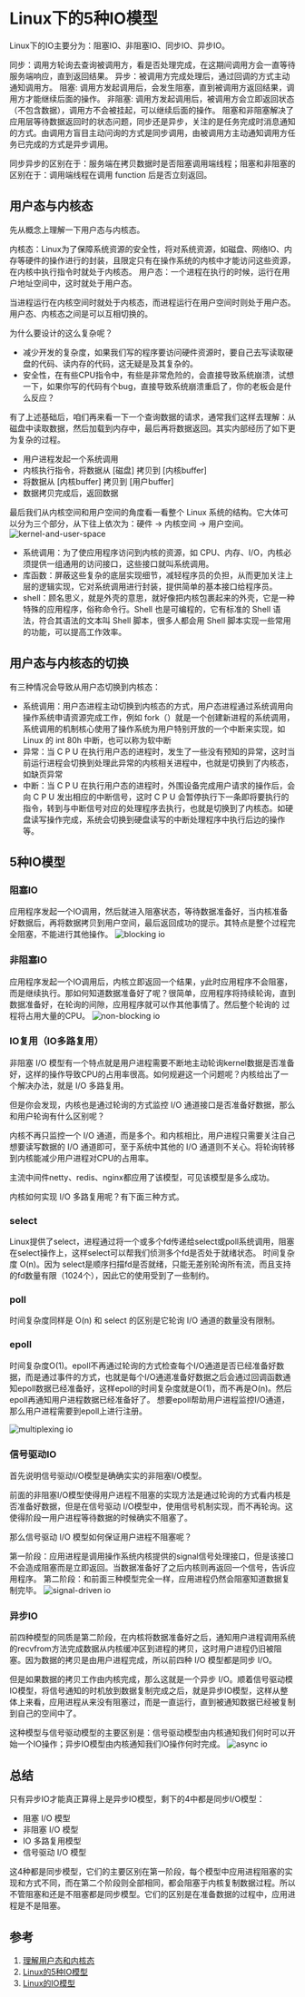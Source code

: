 # Linux下的5种IO模型
Linux下的IO主要分为：阻塞IO、非阻塞IO、同步IO、异步IO。

同步：调用方轮询去查询被调用方，看是否处理完成，在这期间调用方会一直等待服务端响应，直到返回结果。
异步：被调用方完成处理后，通过回调的方式主动通知调用方。
阻塞: 调用方发起调用后，会发生阻塞，直到被调用方返回结果，调用方才能继续后面的操作。
非阻塞: 调用方发起调用后，被调用方会立即返回状态（不包含数据），调用方不会被挂起，可以继续后面的操作。
阻塞和非阻塞解决了应用层等待数据返回时的状态问题，同步还是异步，关注的是任务完成时消息通知的方式。由调用方盲目主动问询的方式是同步调用，由被调用方主动通知调用方任务已完成的方式是异步调用。

同步异步的区别在于：服务端在拷贝数据时是否阻塞调用端线程；阻塞和非阻塞的区别在于：调用端线程在调用 function 后是否立刻返回。

## 用户态与内核态
先从概念上理解一下用户态与内核态。

内核态：Linux为了保障系统资源的安全性，将对系统资源，如磁盘、网络IO、内存等硬件的操作进行的封装，且限定只有在操作系统的内核中才能访问这些资源，在内核中执行指令时就处于内核态。
用户态：一个进程在执行的时候，运行在用户地址空间中，这时就处于用户态。

当进程运行在内核空间时就处于内核态，而进程运行在用户空间时则处于用户态。用户态、内核态之间是可以互相切换的。

为什么要设计的这么复杂呢？
  * 减少开发的复杂度，如果我们写的程序要访问硬件资源时，要自己去写读取硬盘的代码、读内存的代码，这无疑是及其复杂的。
  * 安全性，在有些CPU指令中，有些是非常危险的，会直接导致系统崩溃，试想一下，如果你写的代码有个bug，直接导致系统崩溃重启了，你的老板会是什么反应？

有了上述基础后，咱们再来看一下一个查询数据的请求，通常我们这样去理解：从磁盘中读取数据，然后加载到内存中，最后再将数据返回。其实内部经历了如下更为复杂的过程。
  * 用户进程发起一个系统调用
  * 内核执行指令，将数据从 [磁盘] 拷贝到 [内核buffer]
  * 将数据从 [内核buffer] 拷贝到 [用户buffer]
  * 数据拷贝完成后，返回数据

最后我们从内核空间和用户空间的角度看一看整个 Linux 系统的结构。它大体可以分为三个部分，从下往上依次为：硬件 -> 内核空间 -> 用户空间。
![kernel-and-user-space](./image/kernel-and-user-space.jpg)

 * 系统调用：为了使应用程序访问到内核的资源，如 CPU、内存、I/O，内核必须提供一组通用的访问接口，这些接口就叫系统调用。
 * 库函数：屏蔽这些复杂的底层实现细节，减轻程序员的负担，从而更加关注上层的逻辑实现，它对系统调用进行封装，提供简单的基本接口给程序员。
 * shell：顾名思义，就是外壳的意思，就好像把内核包裹起来的外壳，它是一种特殊的应用程序，俗称命令行。Shell 也是可编程的，它有标准的 Shell 语法，符合其语法的文本叫 Shell 脚本，很多人都会用 Shell 脚本实现一些常用的功能，可以提高工作效率。

## 用户态与内核态的切换
有三种情况会导致从用户态切换到内核态：
  * 系统调用：用户态进程主动切换到内核态的方式，用户态进程通过系统调用向操作系统申请资源完成工作，例如 fork（）就是一个创建新进程的系统调用，系统调用的机制核心使用了操作系统为用户特别开放的一个中断来实现，如 Linux 的 int 80h 中断，也可以称为软中断
  * 异常：当 C P U 在执行用户态的进程时，发生了一些没有预知的异常，这时当前运行进程会切换到处理此异常的内核相关进程中，也就是切换到了内核态，如缺页异常
  * 中断：当 C P U 在执行用户态的进程时，外围设备完成用户请求的操作后，会向 C P U 发出相应的中断信号，这时 C P U 会暂停执行下一条即将要执行的指令，转到与中断信号对应的处理程序去执行，也就是切换到了内核态。如硬盘读写操作完成，系统会切换到硬盘读写的中断处理程序中执行后边的操作等。

## 5种IO模型
### 阻塞IO
应用程序发起一个IO调用，然后就进入阻塞状态，等待数据准备好，当内核准备好数据后，再将数据拷贝到用户空间，最后返回成功的提示。其特点是整个过程完全阻塞，不能进行其他操作。
![blocking io](./image/blocking-io.jpg)

### 非阻塞IO
应用程序发起一个IO调用后，内核立即返回一个结果，y此时应用程序不会阻塞，而是继续执行。那如何知道数据准备好了呢？很简单，应用程序将持续轮询，直到数据准备好，在轮询的间隙，应用程序就可以作其他事情了。然后整个轮询的 过程将占用大量的CPU。
![non-blocking io](./image/non-blocking-io.jpg)

### IO复用（IO多路复用）
非阻塞 I/O 模型有一个特点就是用户进程需要不断地主动轮询kernel数据是否准备好，这样的操作导致CPU的占用率很高。如何规避这一个问题呢？内核给出了一个解决办法，就是 I/O 多路复用。

但是你会发现，内核也是通过轮询的方式监控 I/O 通道接口是否准备好数据，那么和用户轮询有什么区别呢？

内核不再只监控一个 I/O 通道，而是多个。和内核相比，用户进程只需要关注自己想要读写数据的 I/O 通道即可，至于系统中其他的 I/O 通道则不关心。将轮询转移到内核能减少用户进程对CPU的占用率。

主流中间件netty、redis、nginx都应用了该模型，可见该模型是多么成功。

内核如何实现 I/O 多路复用呢？有下面三种方式。
### select
Linux提供了select，进程通过将一个或多个fd传递给select或poll系统调用，阻塞在select操作上，这样select可以帮我们侦测多个fd是否处于就绪状态。
时间复杂度 O(n)。因为 select是顺序扫描fd是否就绪，只能无差别轮询所有流，而且支持的fd数量有限（1024个），因此它的使用受到了一些制约。

### poll
时间复杂度同样是 O(n)
和 select 的区别是它轮询 I/O 通道的数量没有限制。

### epoll
时间复杂度O(1)。epoll不再通过轮询的方式检查每个I/O通道是否已经准备好数据，而是通过事件的方式，也就是每个I/O通道准备好数据之后会通过回调函数通知epoll数据已经准备好，这样epoll的时间复杂度就是O(1)，而不再是O(n)。然后epoll再通知用户进程数据已经准备好了。
想要epoll帮助用户进程监控I/O通道，那么用户进程需要到epoll上进行注册。

![multiplexing io](./image/multiplexing-io.jpg)

### 信号驱动IO
首先说明信号驱动I/O模型是确确实实的非阻塞I/O模型。

前面的非阻塞I/O模型使得用户进程不阻塞的实现方法是通过轮询的方式看内核是否准备好数据，但是在信号驱动 I/O模型中，使用信号机制实现，而不再轮询。这使得阶段一用户进程等待数据的时候确实不阻塞了。

那么信号驱动 I/O 模型如何保证用户进程不阻塞呢？

第一阶段：应用进程是调用操作系统内核提供的signal信号处理接口，但是该接口不会造成阻塞而是立即返回。当数据准备好了之后内核则再返回一个信号，告诉应用程序。
第二阶段：和前面三种模型完全一样，应用进程仍然会阻塞知道数据复制完毕。
![signal-driven io](./image/signal-driven-io.jpg)

### 异步IO
前四种模型的同质是第二阶段，在内核将数据准备好之后，通知用户进程调用系统的recvfrom方法完成数据从内核缓冲区到进程的拷贝，这时用户进程仍旧被阻塞。因为数据的拷贝是由用户进程完成，所以前四种 I/O 模型都是同步 I/O。

但是如果数据的拷贝工作由内核完成，那么这就是一个异步 I/O。顺着信号驱动模IO模型，将信号通知的时机放到数据复制完成之后，就是异步IO模型，这样从整体上来看，应用进程从来没有阻塞过，而是一直运行，直到被通知数据已经被复制到自己的空间中了。

这种模型与信号驱动模型的主要区别是：信号驱动模型由内核通知我们何时可以开始一个IO操作；异步IO模型由内核通知我们IO操作何时完成。
![async io](./image/async-io.jpg)

## 总结
只有异步IO才能真正算得上是异步IO模型，剩下的4中都是同步I/O模型：
  * 阻塞 I/O 模型
  * 非阻塞 I/O 模型
  * IO 多路复用模型
  * 信号驱动 I/O 模型

这4种都是同步模型，它们的主要区别在第一阶段，每个模型中应用进程阻塞的实现和方式不同，而在第二个阶段则全部相同，都会阻塞于内核复制数据过程。所以不管阻塞和还是不阻塞都是同步模型。它们的区别是在准备数据的过程中，应用进程是不是阻塞。
## 参考
1. [理解用户态和内核态](https://xie.infoq.cn/article/25df22c38dc0e925879ce4e9b)
2. [Linux的5种IO模型](https://xie.infoq.cn/article/df9d5150f408e600e4dedcadb)
3. [Linux的IO模型](https://www.cnblogs.com/supportmyself/p/14978168.html)